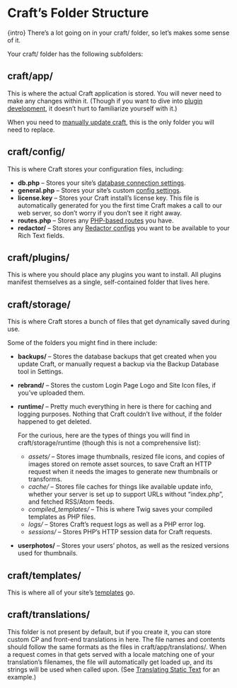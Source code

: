 # Craft’s Folder Structure

{intro} There’s a lot going on in your craft/ folder, so let’s makes some sense of it.

Your craft/ folder has the following subfolders:

## craft/app/

This is where the actual Craft application is stored. You will never need to make any changes within it. (Though if you want to dive into [plugin development](plugins/introduction.md), it doesn’t hurt to familiarize yourself with it.)

When you need to [manually update craft](updating.md#manually-updating), this is the only folder you will need to replace.

## craft/config/

This is where Craft stores your configuration files, including:

* **db.php** – Stores your site’s [database connection settings](installing.md#preparing-to-install).
* **general.php** – Stores your site’s custom [config settings](config-settings.md).
* **license.key** – Stores your Craft install’s license key. This file is automatically generated for you the first time Craft makes a call to our web server, so don’t worry if you don’t see it right away.
* **routes.php** – Stores any [PHP-based routes](routing.md#advanced-routing) you have.
* **redactor/** – Stores any [Redactor configs](rich-text-fields.md#redactor-configs) you want to be available to your Rich Text fields.

## craft/plugins/

This is where you should place any plugins you want to install. All plugins manifest themselves as a single, self-contained folder that lives here.

## craft/storage/

This is where Craft stores a bunch of files that get dynamically saved during use.

Some of the folders you might find in there include:

* **backups/** – Stores the database backups that get created when you update Craft, or manually request a backup via the Backup Database tool in Settings.
* **rebrand/** – Stores the custom Login Page Logo and Site Icon files, if you’ve uploaded them.
* **runtime/** – Pretty much everything in here is there for caching and logging purposes. Nothing that Craft couldn’t live without, if the folder happened to get deleted.

  For the curious, here are the types of things you will find in craft/storage/runtime (though this is not a comprehensive list):

  - *assets/* – Stores image thumbnails, resized file icons, and copies of images stored on remote asset sources, to save Craft an HTTP request when it needs the images to generate new thumbnails or transforms.
  - *cache/* – Stores file caches for things like available update info, whether your server is set up to support URLs without “index.php”, and fetched RSS/Atom feeds.
  - *compiled_templates/* – This is where Twig saves your compiled templates as PHP files.
  - *logs/* – Stores Craft’s request logs as well as a PHP error log.
  - *sessions/* – Stores PHP’s HTTP session data for Craft requests.

* **userphotos/** – Stores your users’ photos, as well as the resized versions used for thumbnails.

## craft/templates/

This is where all of your site’s [templates](templating-overview.md) go.

## craft/translations/

This folder is not present by default, but if you create it, you can store custom CP and front-end translations in here. The file names and contents should follow the same formats as the files in craft/app/translations/. When a request comes in that gets served with a locale matching one of your translation’s filenames, the file will automatically get loaded up, and its strings will be used when called upon. (See [Translating Static Text](https://craftcms.com/support/static-translations) for an example.)
